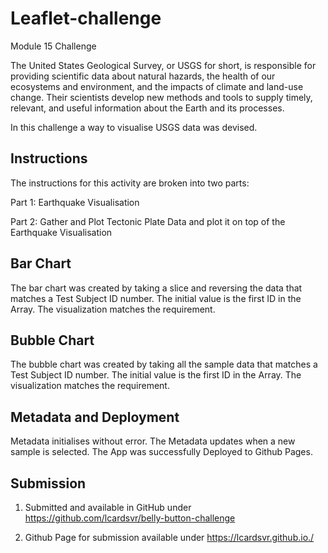 # Leaflet-challenge
Module 15 Challenge

The United States Geological Survey, or USGS for short, is responsible for providing scientific data about natural hazards, the health of our ecosystems and environment, and the impacts of climate and land-use change. Their scientists develop new methods and tools to supply timely, relevant, and useful information about the Earth and its processes.

In this challenge a way to visualise USGS data was devised.

## Instructions

The instructions for this activity are broken into two parts:

Part 1: Earthquake Visualisation

Part 2: Gather and Plot Tectonic Plate Data and plot it on top of the Earthquake Visualisation

## Bar Chart

The bar chart was created by taking a slice and reversing the data that matches a Test Subject ID number. The initial value is the first ID in the Array. The visualization matches the requirement. 

## Bubble Chart

The bubble chart was created by taking all the sample data that matches a Test Subject ID number. The initial value is the first ID in the Array. The visualization matches the requirement. 

## Metadata and Deployment

Metadata initialises without error. The Metadata updates when a new sample is selected. The App was successfully Deployed to Github Pages.



## Submission

1. Submitted and available in GitHub under https://github.com/lcardsvr/belly-button-challenge

2. Github Page for submission available under https://lcardsvr.github.io./
